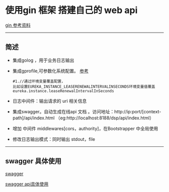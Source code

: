 # 使用gin 框架 搭建自己的 web api

[gin 参考资料](https://github.com/gin-gonic/gin)


---------
## 简述
- 集成golog ，用于业务日志输出
- 集成gprofile,可参数化系统配置。 [参考](https://github.com/flyleft/gprofile)

    ```
    #1.//通过环境变量覆盖配置，
    比如设置EUREKA_INSTANCE_LEASERENEWALINTERVALINSECONDS环境变量值覆盖eureka.instance.leaseRenewalIntervalInSeconds
    
    ```
- 日志中间件：输出请求的 uri 相关信息
- 集成swagger。自动生成在线api 文档 。访问地址：http://ip:port/[context-path]/api/index.html （eg:http://localhost:8188/dsp/api/index.html）
- 增加 中间件 middlewares[cors，authority]，在Bootstrapper 中全局使用
- 修改日志输出模式：同时输出 stdout，file
---
## swagger 具体使用
[swagger](./swagger.md)

[swagger api具体使用 ](https://github.com/swaggo/swag)




